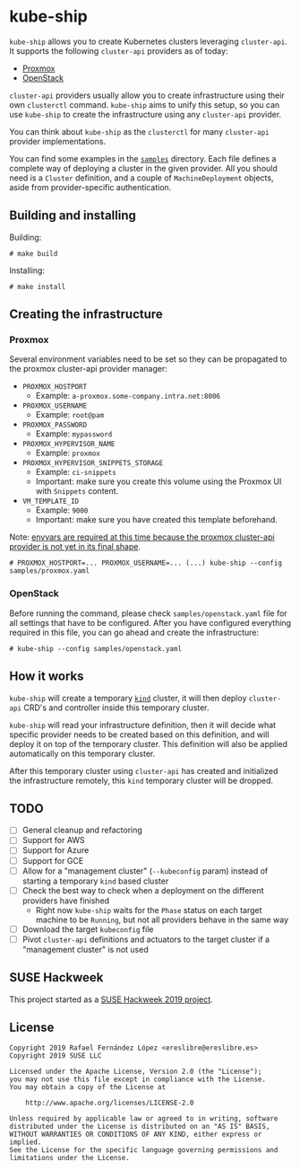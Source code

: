 kube-ship
============

`kube-ship` allows you to create Kubernetes clusters leveraging
`cluster-api`. It supports the following `cluster-api` providers as of today:

* [Proxmox](https://github.com/ereslibre/cluster-api-provider-proxmox)
* [OpenStack](https://github.com/kubernetes-sigs/cluster-api-provider-openstack)

`cluster-api` providers usually allow you to create infrastructure
using their own `clusterctl` command. `kube-ship` aims to unify this
setup, so you can use `kube-ship` to create the infrastructure using any
`cluster-api` provider.

You can think about `kube-ship` as the `clusterctl` for many `cluster-api`
provider implementations.

You can find some examples in the [`samples`](samples) directory. Each
file defines a complete way of deploying a cluster in the given
provider. All you should need is a `Cluster` definition, and a couple
of `MachineDeployment` objects, aside from provider-specific
authentication.

## Building and installing

Building:

```
# make build
```

Installing:

```
# make install
```

## Creating the infrastructure

### Proxmox

Several environment variables need to be set so they can be propagated
to the proxmox cluster-api provider manager:

* `PROXMOX_HOSTPORT`
  * Example: `a-proxmox.some-company.intra.net:8006`
* `PROXMOX_USERNAME`
  * Example: `root@pam`
* `PROXMOX_PASSWORD`
  * Example: `mypassword`
* `PROXMOX_HYPERVISOR_NAME`
  * Example: `proxmox`
* `PROXMOX_HYPERVISOR_SNIPPETS_STORAGE`
  * Example: `ci-snippets`
  * Important: make sure you create this volume using the Proxmox UI
    with `Snippets` content.
* `VM_TEMPLATE_ID`
  * Example: `9000`
  * Important: make sure you have created this template beforehand.

Note: [envvars are required at this time because the proxmox
cluster-api provider is not yet in its final shape](https://github.com/ereslibre/cluster-api-provider-proxmox#todo).

```
# PROXMOX_HOSTPORT=... PROXMOX_USERNAME=... (...) kube-ship --config samples/proxmox.yaml
```

### OpenStack

Before running the command, please check `samples/openstack.yaml` file
for all settings that have to be configured. After you have configured
everything required in this file, you can go ahead and create the infrastructure:

```
# kube-ship --config samples/openstack.yaml
```

## How it works

`kube-ship` will create a temporary [`kind`](`https://sigs.k8s.io/kind`)
cluster, it will then deploy `cluster-api` CRD's and controller inside
this temporary cluster.

`kube-ship` will read your infrastructure definition, then it will
decide what specific provider needs to be created based on this
definition, and will deploy it on top of the temporary cluster. This
definition will also be applied automatically on this temporary
cluster.

After this temporary cluster using `cluster-api` has created and
initialized the infrastructure remotely, this `kind` temporary cluster
will be dropped.

## TODO

- [ ] General cleanup and refactoring
- [ ] Support for AWS
- [ ] Support for Azure
- [ ] Support for GCE
- [ ] Allow for a "management cluster" (`--kubeconfig` param) instead of
      starting a temporary `kind` based cluster
- [ ] Check the best way to check when a deployment on the different
      providers have finished
  * Right now `kube-ship` waits for the `Phase` status on each target
    machine to be `Running`, but not all providers behave in the same way
- [ ] Download the target `kubeconfig` file
- [ ] Pivot `cluster-api` definitions and actuators to the target
      cluster if a "management cluster" is not used

## SUSE Hackweek

This project started as a [SUSE Hackweek 2019 project](https://hackweek.suse.com/).

## License

```
Copyright 2019 Rafael Fernández López <ereslibre@ereslibre.es>
Copyright 2019 SUSE LLC

Licensed under the Apache License, Version 2.0 (the "License");
you may not use this file except in compliance with the License.
You may obtain a copy of the License at

    http://www.apache.org/licenses/LICENSE-2.0

Unless required by applicable law or agreed to in writing, software
distributed under the License is distributed on an "AS IS" BASIS,
WITHOUT WARRANTIES OR CONDITIONS OF ANY KIND, either express or implied.
See the License for the specific language governing permissions and
limitations under the License.
```
